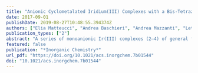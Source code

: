 ```yaml
---
title: "Anionic Cyclometalated Iridium(III) Complexes with a Bis-Tetrazolate Ancillary Ligand for Light-Emitting Electrochemical Cells"
date: 2017-09-01
publishDate: 2019-08-27T10:48:55.394374Z
authors: ["Elia Matteucci", "Andrea Baschieri", "Andrea Mazzanti", "Letizia Sambri", "Jorge Ávila", "Antonio Pertegás", "Henk J Bolink", "Filippo Monti", "Enrico Leoni", "Nicola Armaroli"]
publication_types: ["2"]
abstract: "A series of monoanionic Ir(III) complexes (2–4) of general formula [Ir(C^N)2(b-trz)](TBA) are presented, where C^N indicates three different cyclometallating ligands (Hppy = 2-phenylpyridine; Hdfppy = 2-(2,4-difluoro-phenyl)pyridine; Hpqu = 2-methyl-3-phenylquinoxaline), b-trz is a bis-tetrazolate anionic N^N chelator (H2b-trz = di(1H-tetrazol-5-yl)methane), and TBA = tetrabutylammonium. 2–4 are prepared in good yields by means of the reaction of the suitable b-trz bidentate ligand with the desired iridium(III) precursor. The chelating nature of the ancillary ligand, thanks to an optimized structure and geometry, improves the stability of the complexes, which have been fully characterized by NMR spectroscopy and high-resolution MS, while X-ray structure determination confirmed the binding mode of the b-trz ligand. Density functional theory calculations show that the highest occupied molecular orbital (HOMO) and lowest unoccupied molecular orbital (LUMO) are mainly localized on the metal center and the cyclometalating ligands, while the bis-tetrazolate unit does not contribute to the frontier orbitals. By comparison with selected classes of previously published cationic and anionic complexes with high ligand field and even identical cyclometallating moieties, it is shown that the HOMO–LUMO gap is similar, but the absolute energy of the frontier orbitals is remarkably higher for anionic vs cationic compounds, due to electrostatic effects. 2–4 exhibit reversible oxidation and reduction processes, which make them interesting candidates as active materials for light emitting electrochemical cells, along with red, green, and blue emission, thanks to the design of the C^N ligands. Photoluminescence quantum yields range from 28% (4, C^N = pqu, red emitter) to 83% (3, C^N = dfppy, blue emitter) in acetonitrile, with the latter compound reaching 95% in poly(methyl methacrylate) (PMMA) matrix. In thin films, the photoluminescence quantum yield decreases substantially probably due to the small intersite distance between the complexes and the presence of quenching sites. In spite of this, surprisingly stable electroluminescence was observed for devices employing complex 2, demonstrating the robustness of the anionic compounds."
featured: false
publication: "*Inorganic Chemistry*"
url_pdf: "https://doi.org/10.1021/acs.inorgchem.7b01544"
doi: "10.1021/acs.inorgchem.7b01544"
---
```


